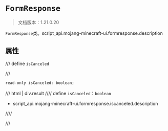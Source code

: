 # `FormResponse`

> 文档版本：1.21.0.20

`FormResponse`类。script_api.mojang-minecraft-ui.formresponse.description

## 属性

/// define
`isCanceled`


///

```js
read-only isCanceled: boolean;
```

/// html | div.result
//// define
`isCanceled`：`boolean`

- script_api.mojang-minecraft-ui.formresponse.iscanceled.description


////

///


